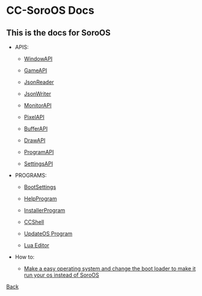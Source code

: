 # CC-SoroOS Docs
## This is the docs for SoroOS 

- APIS:
  - [WindowAPI](WindowAPI.md)

  - [GameAPI](GameAPI.md)

  - [JsonReader](JsonReader.md)

  - [JsonWriter](JsonWriter.md)

  - [MonitorAPI](MonitorAPI.md)

  - [PixelAPI](PixelAPI.md)

  - [BufferAPI](BufferAPI.md)

  - [DrawAPI](DrawAPI.md)

  - [ProgramAPI](ProgramAPI.md)

  - [SettingsAPI](SettingsAPI.md)

- PROGRAMS:
  - [BootSettings](BootSettings.md)
  
  - [HelpProgram](HelpProgram.md)

  - [InstallerProgram](InstallerProgram.md)
  
  - [CCShell](CCShell.md)
  
  - [UpdateOS Program](Updater.md)
  
  - [Lua Editor](Lua.md)
  
- How to:
  - [Make a easy operating system and change the boot loader to make it run your os instead of SoroOS](HowToOS.md)
  
[Back](../)